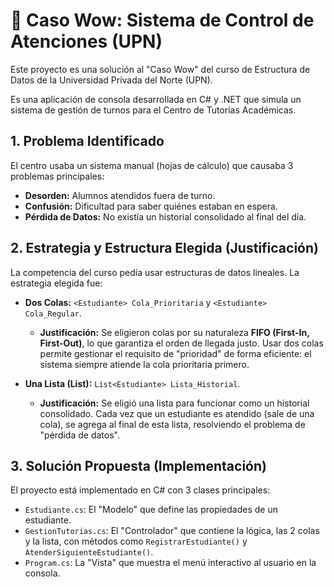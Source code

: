 # 🚀 Caso Wow: Sistema de Control de Atenciones (UPN)

Este proyecto es una solución al "Caso Wow" del curso de Estructura de Datos de la Universidad Privada del Norte (UPN).

Es una aplicación de consola desarrollada en C# y .NET que simula un sistema de gestión de turnos para el Centro de Tutorías Académicas.

## 1. Problema Identificado

El centro usaba un sistema manual (hojas de cálculo) que causaba 3 problemas principales:
* **Desorden:** Alumnos atendidos fuera de turno.
* **Confusión:** Dificultad para saber quiénes estaban en espera.
* **Pérdida de Datos:** No existía un historial consolidado al final del día.

## 2. Estrategia y Estructura Elegida (Justificación)

La competencia del curso pedía usar estructuras de datos lineales. La estrategia elegida fue:

* **Dos Colas:** `<Estudiante> Cola_Prioritaria` y `<Estudiante> Cola_Regular`.
    * **Justificación:** Se eligieron colas por su naturaleza **FIFO (First-In, First-Out)**, lo que garantiza el orden de llegada justo. Usar dos colas permite gestionar el requisito de "prioridad" de forma eficiente: el sistema siempre atiende la cola prioritaria primero.

* **Una Lista (List):** `List<Estudiante> Lista_Historial`.
    * **Justificación:** Se eligió una lista para funcionar como un historial consolidado. Cada vez que un estudiante es atendido (sale de una cola), se agrega al final de esta lista, resolviendo el problema de "pérdida de datos".

## 3. Solución Propuesta (Implementación)

El proyecto está implementado en C# con 3 clases principales:

* `Estudiante.cs`: El "Modelo" que define las propiedades de un estudiante.
* `GestionTutorias.cs`: El "Controlador" que contiene la lógica, las 2 colas y la lista, con métodos como `RegistrarEstudiante()` y `AtenderSiguienteEstudiante()`.
* `Program.cs`: La "Vista" que muestra el menú interactivo al usuario en la consola.
